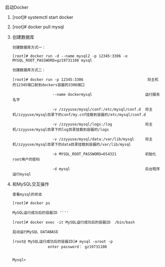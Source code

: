 启动Docker

1. [root]# systemctl start docker

2. [root]# docker pull mysql

3. 创建数据库
       
       创建数据库方式一：
       
       [root]# docker run -d --name mysql2 -p 12345:3306 -e MYSQL_ROOT_PASSWORD=gz19731108 mysql
       
       创建数据库方式二：
       
       [root]# docker run -p 12345:3306                             将主机的12345端口射到dockers容器的3306端口  
                         
                         --name dockermysql                        运行服务名字
                         
                         -v /zzyyuse/mysql/conf:/etc/mysql/conf.d  将主机/zzyyuse/mysql目录下的conf/my.cnf挂载到容器的/etc/mysql/conf.d   
                         
                         -v /zzyyuse/mysql/logs:/log               将主机/zzyyuse/mysql目录下的log目录挂载到容器的/logs 
                         
                         -v /zzyyuse/mysql/data:/var/lib/mysql     将主机/zzyyuse/mysql目录下的data目录挂载到容器的/var/lib/mysql 
                         
                         -e MYSQL_ROOT_PASSWORD=654321             初始化root用户的密码
                         
                         -d mysql                                  后台程序运行mysql
       
       
       
4. 和MySQL交互操作
 
       查看mysql的状态
       
       [root]# docker ps
       
       MySQL运行成功后的容器ID ''''
       
       [root]# docker exec -it MySQL运行成功后的容器ID  /bin/bash
       
       启动运行MySQL DATABASE
       
       [root@ MySQL运行成功后的容器ID]# mysql -uroot -p
                       enter password： gz19731108

       
       Mysql>


